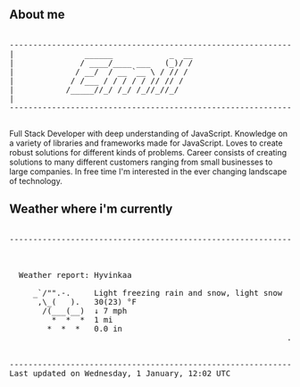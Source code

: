 ## About me

<pre>

--------------------------------------------------------------------------------------
|			    ______            _  __
|			   / ____/____ ___   (_)/ /
|			  / __/  / __ `__ \ / // / 
|			 / /___ / / / / / // // /  
|			/_____//_/ /_/ /_//_//_/   
|                           
--------------------------------------------------------------------------------------

</pre>

Full Stack Developer with deep understanding of JavaScript. Knowledge on a variety of libraries and frameworks made for JavaScript. Loves to create robust solutions for different kinds of problems. Career consists of creating solutions to many different customers ranging from small businesses to large companies. In free time I'm interested in the ever changing landscape of technology. 



## Weather where i'm currently  

<pre>

--------------------------------------------------------------------------------------


 
  Weather report: Hyvinkaa  
    
     _`/"".-.     Light freezing rain and snow, light snow  
      ,\_(   ).   30(23) °F  
       /(___(__)  ↓ 7 mph  
         *  *  *  1 mi  
        *  *  *   0.0 in  
                                                           .


--------------------------------------------------------------------------------------
Last updated on Wednesday, 1 January, 12:02 UTC
</pre>
